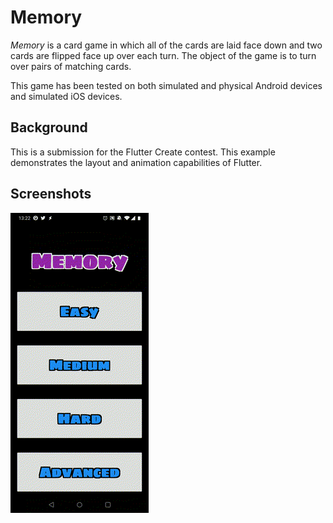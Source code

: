 # Memory

*Memory* is a card game in which all of the cards are laid face down and two cards are flipped face up over each turn.
The object of the game is to turn over pairs of matching cards.

This game has been tested on both simulated and physical Android devices and simulated iOS devices.

## Background

This is a submission for the Flutter Create contest.  This example demonstrates the layout and animation capabilities of Flutter.

## Screenshots

![Screen 1](memory-10s.gif)
